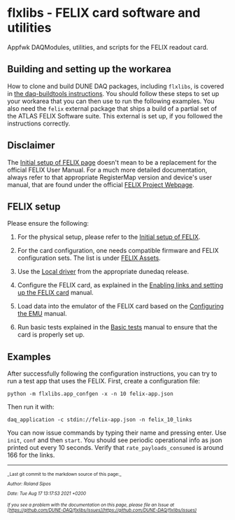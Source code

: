 # flxlibs - FELIX card software and utilities 
Appfwk DAQModules, utilities, and scripts for the FELIX readout card.

## Building and setting up the workarea
How to clone and build DUNE DAQ packages, including `flxlibs`, is covered in [the daq-buildtools instructions](https://dune-daq-sw.readthedocs.io/en/latest/packages/daq-buildtools/). You should follow these steps to set up your workarea that you can then use to run the following examples. You also need the `felix` external package that ships a build of a partial set of the ATLAS FELIX Software suite. This external is set up, if you followed the instructions correctly. 

## Disclaimer
The [Initial setup of FELIX page](Initial-setup-of-FELIX.md) doesn't mean to be a replacement for the official FELIX User Manual. For a much more detailed documentation, always refer to that appropriate RegisterMap version and device's user manual, that are found under the official [FELIX Project Webpage](https://atlas-project-felix.web.cern.ch/atlas-project-felix/).

## FELIX setup
Please ensure the following:



1. For the physical setup, please refer to the [Initial setup of FELIX](Initial-setup-of-FELIX.md).



2. For the card configuration, one needs compatible firmware and FELIX configuration sets. The list is under [FELIX Assets](FELIX-assets.md#compatibility_list).



3. Use the [Local driver](Local-driver.md) from the appropriate dunedaq release.



4. Configure the FELIX card, as explained in the [Enabling links and setting up the FELIX card](Enabling-links-and-setting-the-superchunk-factor.md) manual.



5. Load data into the emulator of the FELIX card based on the [Configuring the EMU](Configuring-the-EMU.md) manual.



6. Run basic tests explained in the [Basic tests](Basic-tests.md) manual to ensure that the card is properly set up.

## Examples
After successfully following the configuration instructions, you can try to run a test app that uses the FELIX.
First, create a configuration file:

    python -m flxlibs.app_confgen -x -n 10 felix-app.json
    
Then run it with:

    daq_application -c stdin://felix-app.json -n felix_10_links
    
You can now issue commands by typing their name and pressing enter. Use `init`, `conf` and then `start`. You should see periodic operational info as json printed out every 10 seconds. Verify that `rate_payloads_consumed` is around 166 for the links.



-----

<font size="1">
_Last git commit to the markdown source of this page:_


_Author: Roland Sipos_

_Date: Tue Aug 17 13:17:53 2021 +0200_

_If you see a problem with the documentation on this page, please file an Issue at [https://github.com/DUNE-DAQ/flxlibs/issues](https://github.com/DUNE-DAQ/flxlibs/issues)_
</font>
